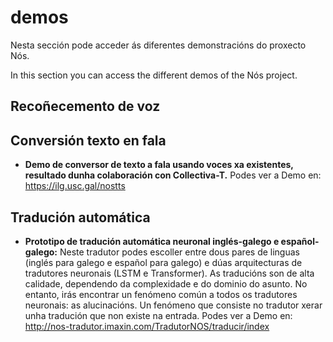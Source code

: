 # demos
Nesta sección pode acceder ás diferentes demonstracións do proxecto Nós. 

In this section you can access the different demos of the Nós project. 

## Recoñecemento de voz


## Conversión texto en fala

+ **Demo de conversor de texto a fala usando voces xa existentes, resultado dunha colaboración con Collectiva-T.** 
Podes ver a Demo en: https://ilg.usc.gal/nostts

## Tradución automática 

+ **Prototipo de tradución automática neuronal inglés-galego e español-galego:** Neste tradutor podes escoller entre dous pares de linguas (inglés para galego e español para galego) e dúas arquitecturas de tradutores neuronais (LSTM e Transformer). As traducións son de alta calidade, dependendo da complexidade e do dominio do asunto. No entanto, irás encontrar un fenómeno común a todos os tradutores neuronais: as alucinacións. Un fenómeno que consiste no tradutor xerar unha tradución que non existe na entrada. Podes ver a Demo en: http://nos-tradutor.imaxin.com/TradutorNOS/traducir/index
